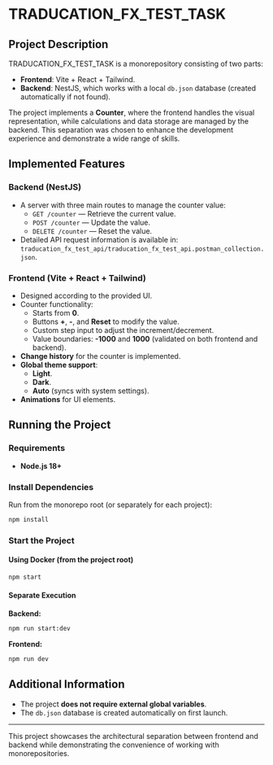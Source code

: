 # TRADUCATION\_FX\_TEST\_TASK

## Project Description

TRADUCATION\_FX\_TEST\_TASK is a monorepository consisting of two parts:

- **Frontend**: Vite + React + Tailwind.
- **Backend**: NestJS, which works with a local `db.json` database (created automatically if not found).

The project implements a **Counter**, where the frontend handles the visual representation, while calculations and data storage are managed by the backend. This separation was chosen to enhance the development experience and demonstrate a wide range of skills.

## Implemented Features

### Backend (NestJS)

- A server with three main routes to manage the counter value:
  - `GET /counter` — Retrieve the current value.
  - `POST /counter` — Update the value.
  - `DELETE /counter` — Reset the value.
- Detailed API request information is available in: `traducation_fx_test_api/traducation_fx_test_api.postman_collection.json`.

### Frontend (Vite + React + Tailwind)

- Designed according to the provided UI.
- Counter functionality:
  - Starts from **0**.
  - Buttons **+**, **-**, and **Reset** to modify the value.
  - Custom step input to adjust the increment/decrement.
  - Value boundaries: **-1000** and **1000** (validated on both frontend and backend).
- **Change history** for the counter is implemented.
- **Global theme support**:
  - **Light**.
  - **Dark**.
  - **Auto** (syncs with system settings).
- **Animations** for UI elements.

## Running the Project

### Requirements

- **Node.js 18+**

### Install Dependencies

Run from the monorepo root (or separately for each project):

```sh
npm install
```

### Start the Project

#### Using Docker (from the project root)

```sh
npm start
```

#### Separate Execution

**Backend:**

```sh
npm run start:dev
```

**Frontend:**

```sh
npm run dev
```

## Additional Information

- The project **does not require external global variables**.
- The `db.json` database is created automatically on first launch.

---

This project showcases the architectural separation between frontend and backend while demonstrating the convenience of working with monorepositories.

